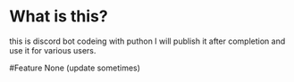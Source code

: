 # What is this?
this is discord bot codeing with puthon
I will publish it after completion and use it for various users.

#Feature
None
(update sometimes)


